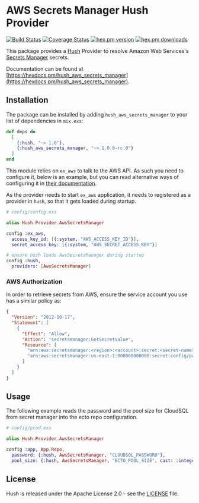 # AWS Secrets Manager Hush Provider

[![Build Status](https://img.shields.io/github/workflow/status/gordalina/hush_aws_secrets_manager/ci?style=flat-square)](https://github.com/gordalina/hush_aws_secrets_manager/actions?query=workflow%3A%22ci%22)
[![Coverage Status](https://img.shields.io/codecov/c/github/gordalina/hush_aws_secrets_manager?style=flat-square)](https://app.codecov.io/gh/gordalina/hush_aws_secrets_manager)
[![hex.pm version](https://img.shields.io/hexpm/v/hush_aws_secrets_manager?style=flat-square)](https://hex.pm/packages/hush_aws_secrets_manager)
[![hex.pm downloads](https://img.shields.io/hexpm/dt/hush_aws_secrets_manager?style=flat-square)]([LICENSE](https://hex.pm/packages/hush_aws_secrets_manager))

This package provides a [Hush](https://github.com/gordalina/hush) Provider to resolve Amazon Web Services's [Secrets Manager](https://aws.amazon.com/secrets-manager/) secrets.

Documentation can be found at [https://hexdocs.pm/hush_aws_secrets_manager](https://hexdocs.pm/hush_aws_secrets_manager).

## Installation

The package can be installed by adding `hush_aws_secrets_manager` to your list
of dependencies in `mix.exs`:

```elixir
def deps do
  [
    {:hush, "~> 1.0"},
    {:hush_aws_secrets_manager, "~> 1.0.0-rc.0"}
  ]
end
```

This module relies on `ex_aws` to talk to the AWS API. As such you need to configure it, below is an example, but you can read alternative ways of configuring it in [their documentation](https://github.com/ex-aws/ex_aws).

As the provider needs to start `ex_aws` application, it needs to registered as a provider in `hush`, so that it gets loaded during startup.

```elixir
# config/config.exs

alias Hush.Provider.AwsSecretsManager

config :ex_aws,
  access_key_id: [{:system, "AWS_ACCESS_KEY_ID"}],
  secret_access_key: [{:system, "AWS_SECRET_ACCESS_KEY"}]

# ensure hush loads AwsSecretsManager during startup
config :hush,
  providers: [AwsSecretsManager]
```

### AWS Authorization

In order to retrieve secrets from AWS, ensure the service account you use has a similar policy as:

```json
{
  "Version": "2012-10-17",
  "Statement": [
    {
      "Effect": "Allow",
      "Action": "secretsmanager:GetSecretValue",
      "Resource": [
        "arn:aws:secretsmanager:<region>:<account>:secret:<secret-name>",
        "arn:aws:secretsmanager:us-east-1:000000000000:secret:config/password-MzBAO2"
      ]
    }
  ]
}
```

## Usage

The following example reads the password and the pool size for CloudSQL from secret manager into the ecto repo configuration.

```elixir
# config/prod.exs

alias Hush.Provider.AwsSecretsManager

config :app, App.Repo,
  password: {:hush, AwsSecretsManager, "CLOUDSQL_PASSWORD"},
  pool_size: {:hush, AwsSecretsManager, "ECTO_POOL_SIZE", cast: :integer, default: 10}
```

## License

Hush is released under the Apache License 2.0 - see the [LICENSE](LICENSE) file.
